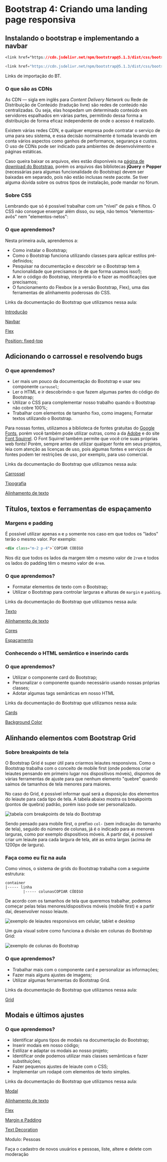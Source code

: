 # **Bootstrap 4: Criando uma landing page responsiva**

## Instalando o bootstrap e implementando a navbar

```css
<link href="https://cdn.jsdelivr.net/npm/bootstrap@5.1.3/dist/css/bootstrap.min.css" rel="stylesheet" integrity="sha384-1BmE4kWBq78iYhFldvKuhfTAU6auU8tT94WrHftjDbrCEXSU1oBoqyl2QvZ6jIW3" crossorigin="anonymous">
```

```js
<link href="https://cdn.jsdelivr.net/npm/bootstrap@5.1.3/dist/css/bootstrap.min.css" rel="stylesheet" integrity="sha384-1BmE4kWBq78iYhFldvKuhfTAU6auU8tT94WrHftjDbrCEXSU1oBoqyl2QvZ6jIW3" crossorigin="anonymous">
```

Links de importação do BT.

### **O que são as CDNs**

As CDN — sigla em inglês para *Content Delivery Network* ou Rede de Distribuição de Conteúdo (tradução livre) são redes de conteúdo não centralizadas. Ou seja, elas hospedam um determinado conteúdo em servidores espalhados em várias partes, permitindo dessa forma a distribuição de forma eficaz independente de onde o acesso é realizado.

Existem várias redes CDN, e qualquer empresa pode contratar o serviço de uma para seu sistema, e essa decisão normalmente é tomada levando em conta vários aspectos como ganhos de performance, segurança e custos. O uso de CDNs pode ser indicado para ambientes de desenvolvimento e páginas estáticas.

Caso queira baixar os arquivos, eles estão disponíveis na [página de download do Bootstrap](https://github.com/twbs/bootstrap/releases/download/v4.1.3/bootstrap-4.1.3-dist.zip), porém os arquivos das bibliotecas **jQuery** e **Popper** (necessárias para algumas funcionalidade do Bootstrap) devem ser baixadas em separado, pois não estão inclusas neste pacote. Se tiver alguma dúvida sobre os outros tipos de instalação, pode mandar no fórum.

### Sobre CSS

Lembrando que só é possível trabalhar com um "nível" de pais e filhos. O CSS não consegue enxergar além disso, ou seja, não temos "elementos-avôs" nem "elementos-netos":

### **O que aprendemos?**

Nesta primeira aula, aprendemos a:

- Como instalar o Bootstrap;
- Como o Bootstrap funciona utilizando classes para aplicar estilos pré-definidos;
- Pesquisar na documentação e descobrir se o Bootstrap tem a funcionalidade que precisamos (e de que forma usamos isso!);
- A ler o código do Bootstrap, interpretá-lo e fazer as modificações que precisamos;
- O funcionamento do Flexbox (e a versão Bootstrap, Flex), uma das ferramentas de alinhamento poderosas do CSS.

Links da documentação do Bootstrap que utilizamos nessa aula:

[Introdução](https://getbootstrap.com/docs/4.3/getting-started/introduction/)

[Navbar](https://getbootstrap.com/docs/4.3/components/navbar/)

[Flex](https://getbootstrap.com/docs/4.3/utilities/flex/)

[Position: fixed-top](https://getbootstrap.com/docs/4.3/utilities/position/#fixed-top)



## Adicionando o carrossel e resolvendo bugs

### **O que aprendemos?**

- Ler mais um pouco da documentação do Bootstrap e usar seu componente `carousel`;
- Ler o HTML e ir descobrindo o que fazem algumas partes do código do Bootstrap;
- Utilizar o CSS para complementar nosso trabalho quando o Bootstrap não cobre 100%;
- Trabalhar com elementos de tamanho fixo, como imagens; Formatar textos utilizando o Bootstrap.

Para nossas fontes, utilizamos a biblioteca de fontes gratuitas do [Google Fonts](https://fonts.google.com/), porém você também pode utilizar outras, como a da [Adobe](https://edgewebfonts.adobe.com/) e do site [Font Squirrel](https://www.fontsquirrel.com/). O Font Squirrel também permite que você crie suas próprias web fonts! Porém, sempre antes de utilizar qualquer fonte em seus projetos, leia com atenção as licenças de uso, pois algumas fontes e serviços de fontes podem ter restrições de uso, por exemplo, para uso comercial.

Links da documentação do Bootstrap que utilizamos nessa aula:

[Carrossel](https://getbootstrap.com/docs/4.3/components/carousel/)

[Tipografia](https://getbootstrap.com/docs/4.3/content/typography/)

[Alinhamento de texto](https://getbootstrap.com/docs/4.3/utilities/text/#text-alignment)

## Títulos, textos e ferramentas de espaçamento

### **Margens e padding**

É possível utilizar apenas `m` e `p` somente nos caso em que todos os "lados" terão o mesmo valor. Por exemplo:

```html
<div class="m-2 p-4">`COPIAR CÓDIGO
```

Nos diz que todos os lados da margem têm o mesmo valor de `2rem` e todos os lados do padding têm o mesmo valor de `4rem`.

### **O que aprendemos?**

- Formatar elementos de texto com o Bootstrap;
- Utilizar o Bootstrap para controlar larguras e alturas de `margin` e `padding`.

Links da documentação do Bootstrap que utilizamos nessa aula:

[Texto](https://getbootstrap.com/docs/4.3/utilities/text/)

[Alinhamento de texto](https://getbootstrap.com/docs/4.3/utilities/text/#text-alignment)

[Cores](https://getbootstrap.com/docs/4.3/utilities/colors/)

[Espaçamento](https://getbootstrap.com/docs/4.3/utilities/spacing/)



### Conhecendo o HTML semântico e inserindo cards

###  **O que aprendemos?**

- Utilizar o componente card do Bootstrap;
- Personalizar o componente quando necessário usando nossas próprias classes;
- Adotar algumas tags semânticas em nosso HTML

Links da documentação do Bootstrap que utilizamos nessa aula:

[Cards](https://getbootstrap.com/docs/4.3/components/card/)

[Background Color](https://getbootstrap.com/docs/4.3/utilities/colors/#background-color)



## Alinhando elementos com Bootstrap Grid

### **Sobre breakpoints de tela**



O Bootstrap Grid é super útil para criarmos leiautes responsivos. Como o Bootstrap trabalha com o conceito de mobile first (onde podemos criar leiautes pensando em primeiro lugar nos dispositivos móveis), dispomos de várias ferramentas de ajuste para que nenhum elemento "quebre" quando saímos de tamanhos de tela menores para maiores.

No caso do Grid, é possível informar qual será a disposição dos elementos do leiaute para cada tipo de tela. A tabela abaixo mostra os breakpoints (pontos de quebra) padrão, porém isso pode ser personalizado.

![tabela com breakpoints de tela do Bootstrap](https://caelum-online-public.s3.amazonaws.com/1116-bootstrap4/05/breakpoints.png)

Sendo pensado para mobile first, o prefixo `col-` (sem indicação do tamanho de tela), seguido do número de colunas, já é o indicado para as menores larguras, como por exemplo dispositivos móveis. A partir daí, é possível criar um leiaute para cada largura de tela, até as extra largas (acima de 1200px de largura).



### **Faça como eu fiz na aula**



Como vimos, o sistema de grids do Bootstrap trabalha com a seguinte estrutura:

```
container 
|----- linha
        |----- colunasCOPIAR CÓDIGO
```

De acordo com os tamanhos de tela que queremos trabalhar, podemos começar pelas telas menores/dispositivos móveis (mobile first) e a partir daí, desenvolver nosso leiaute.

![exemplo de leiautes responsivos em celular, tablet e desktop](https://caelum-online-public.s3.amazonaws.com/1116-bootstrap4/05/telas-responsivas.png)

Um guia visual sobre como funciona a divisão em colunas do Bootstrap Grid:

![exemplo de colunas do Bootstrap](https://caelum-online-public.s3.amazonaws.com/1116-bootstrap4/05/bootstrap-grid.png)

### **O que aprendemos?**

- Trabalhar mais com o componente card e personalizar as informações;
- Fazer mais alguns ajustes de imagens;
- Utilizar algumas ferramentas do Bootstrap Grid.

Links da documentação do Bootstrap que utilizamos nessa aula:

[Grid](https://getbootstrap.com/docs/4.3/layout/grid/)

## Modais e últimos ajustes

### **O que aprendemos?**

- Identificar alguns tipos de modais na documentação do Bootstrap;
- Inserir modais em nosso código;
- Estilizar e adaptar os modais ao nosso projeto;
- Identificar onde podemos utilizar mais classes semânticas e fazer substituições;
- Fazer pequenos ajustes de leiaute com o CSS;
- Implementar um rodapé com elementos de texto simples.

Links da documentação do Bootstrap que utilizamos nessa aula:

[Modal](https://getbootstrap.com/docs/4.3/components/modal/)

[Alinhamento de texto](https://getbootstrap.com/docs/4.3/utilities/text/#text-alignment)

[Flex](https://getbootstrap.com/docs/4.3/utilities/flex/)

[Margin e Padding](https://getbootstrap.com/docs/4.3/layout/utilities-for-layout/#margin-and-padding)

[Text Decoration](https://getbootstrap.com/docs/4.3/utilities/text/#text-decoration)









Modulo: Pessoas

Faça o cadastro de novos usuários e pessoas, liste, altere e delete com moderação 